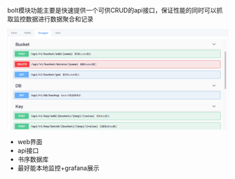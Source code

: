 bolt模块功能主要是快速提供一个可供CRUD的api接口，保证性能的同时可以抓取监控数据进行数据聚合和记录

![](https://github.com/lflxp/showme/blob/master/img/boltapi.png)

* web界面
* api接口
* 书序数据库
* 最好能本地监控+grafana展示
